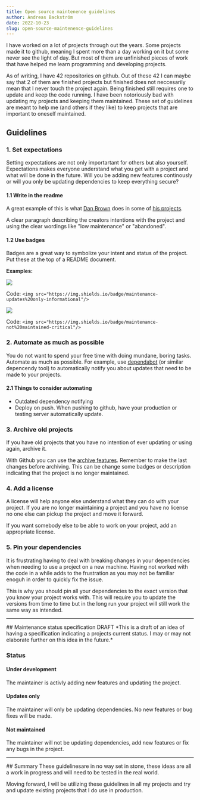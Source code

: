 ```yaml
---
title: Open source maintenence guidelines
author: Andreas Backström
date: 2022-10-23
slug: open-source-maintenence-guidelines
---
```


I have worked on a lot of projects through out the years. Some projects made it to github, meaning I spent more than a day working on it but some never see the light of day. But most of them are unfinished pieces of work that have helped me learn programming and developing projects.

As of writing, I have 42 repositories on github. Out of these 42 I can maybe say that 2 of them are finished projects but finished does not neccesarily mean that I never touch the project again. Being finished still requires one to update and keep the code running. I have been notoriously bad with updating my projects and keeping them maintained. These set of guidelines are meant to help me (and others if they like) to keep projects that are important to oneself maintained.


## Guidelines
### 1. Set expectations
Setting expectations are not only importartant for others but also yourself. Expectations makes everyone understand what you get with a project and what will be done in the future. Will you be adding new features continously or will you only be updating dependencies to keep everything secure?


#### 1.1 Write in the readme
A great example of this is what <a href="https://github.com/ssddanbrown" target="_blank">Dan Brown</a> does in some of <a href="https://github.com/ssddanbrown/rss#low-maintenance-project" target="_blank">his projects</a>.

A clear paragraph describing the creators intentions with the project and using the clear wordings like "low maintenance" or "abandoned".  

#### 1.2 Use badges
Badges are a great way to symbolize your intent and status of the project. Put these at the top of a README document.

**Examples:** 

<img src="https://img.shields.io/badge/maintenance-updates%20only-informational"/>

Code: ```<img src="https://img.shields.io/badge/maintenance-updates%20only-informational"/>```

<img src="https://img.shields.io/badge/maintenance-not%20maintained-critical"/>

Code: ```<img src="https://img.shields.io/badge/maintenance-not%20maintained-critical"/>```

### 2. Automate as much as possible
You do not want to spend your free time with doing mundane, boring tasks. Automate as much as possible.
For example, use <a href="https://github.com/dependabot" target="_blank">dependabot</a> (or similar depencendy tool) to automatically notify you about updates that need to be made to your projects.

#### 2.1 Things to consider automating
- Outdated dependency notifying
- Deploy on push. When pushing to github, have your production or testing server automatically update.

### 3. Archive old projects
If you have old projects that you have no intention of ever updating or using again, archive it.

With Github you can use the <a href="https://docs.github.com/en/repositories/archiving-a-github-repository/archiving-repositories" target="_blanl">archive features</a>. Remember to make the last changes before archiving. This can be change some badges or description indicating that the project is no longer maintained.

### 4. Add a license
A license will help anyone else understand what they can do with your project. If you are no longer maintaining a project and you have no license no one else can pickup the project and move it forward. 

If you want somebody else to be able to work on your project, add  an appropriate license.

### 5. Pin your dependencies
It is frustrating having to deal with breaking changes in your dependencies when needing to use a project on a new machine. Having not worked with the code in a while adds to the frustration as you may not be familiar enoguh in order to quickly fix the issue. 

This is why you should pin all your dependencies to the exact version that you know your project works with. This will require you to update the versions from time to time but in the long run your project will still work the same way as intended. 

<hr>
## Maintenance status specification DRAFT
*This is a draft of an idea of having a specification indicating a projects current status. I may or may not elaborate further on this idea in the future.*

### Status

#### Under development
The maintainer is activly adding new features and updating the project.

#### Updates only
The maintainer will only be updating dependencies. No new features or bug fixes will be made.

#### Not maintained
The maintainer will not be updating dependencies, add new features or fix any bugs in the project.
<hr>
## Summary
These guidelinesare in no way set in stone, these ideas are all a work in progress and will need to be tested in the real world.

Moving forward, I will be utilizing these guidelines in all my projects and try and update existing projects that I do use in production.